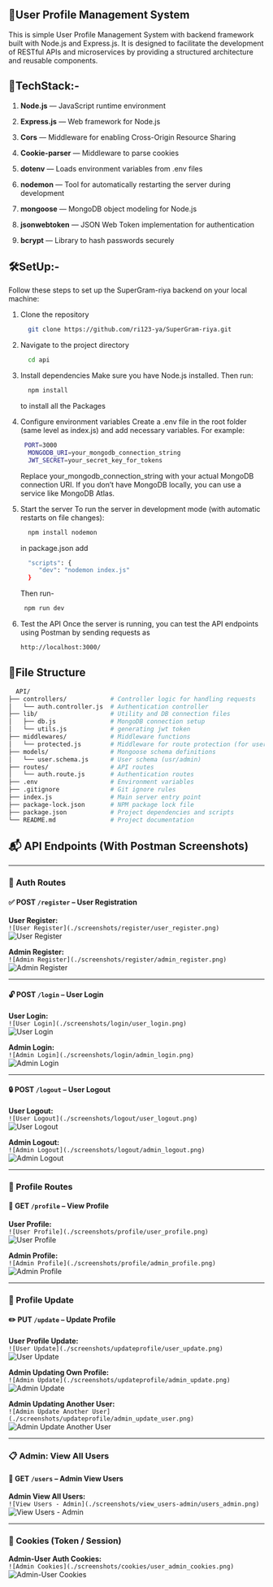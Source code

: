 ## 🧾User Profile Management System
This is simple User Profile Management System with  backend framework built with Node.js and Express.js. It is designed to facilitate the development of RESTful APIs and microservices by providing a structured architecture and reusable components.

## 🚀TechStack:-

1. **Node.js** — JavaScript runtime environment

2. **Express.js** — Web framework for Node.js

3. **Cors** — Middleware for enabling Cross-Origin Resource Sharing

4. **Cookie-parser** — Middleware to parse cookies

5. **dotenv** — Loads environment variables from .env files

6. **nodemon** — Tool for automatically restarting the server during development

7. **mongoose** — MongoDB object modeling for Node.js

8. **jsonwebtoken** — JSON Web Token implementation for authentication

9. **bcrypt** — Library to hash passwords securely

## 🛠️SetUp:-

Follow these steps to set up the SuperGram-riya backend on your local machine:

1. Clone the repository
   ```bash
     git clone https://github.com/ri123-ya/SuperGram-riya.git
   ```
3. Navigate to the project directory
   ```bash
     cd api
   ```
5. Install dependencies
     Make sure you have Node.js installed. Then run:
   ```bash
     npm install
   ```
     to install all the Packages
     

7. Configure environment variables
     Create a .env file in the root folder (same level as index.js) and add necessary variables. For example:
    ```bash
     PORT=3000
      MONGODB_URI=your_mongodb_connection_string
      JWT_SECRET=your_secret_key_for_tokens
    ```
      Replace your_mongodb_connection_string with your actual MongoDB connection URI. If you don’t have MongoDB locally, you can use a service like MongoDB Atlas.

8. Start the server
    To run the server in development mode (with automatic restarts on file changes):
   ```bash
     npm install nodemon
   ```
     in package.json add
   ```bash
     "scripts": {
        "dev": "nodemon index.js"
     }
   ```
    Then run-
   ```bash
    npm run dev
   ```

9. Test the API
   Once the server is running, you can test the API endpoints  using Postman  by sending requests as
   ```bash
   http://localhost:3000/
   ```

## 📂File Structure
```bash
  API/
├── controllers/            # Controller logic for handling requests
│   └── auth.controller.js  # Authentication controller
├── lib/                    # Utility and DB connection files
│   ├── db.js               # MongoDB connection setup
│   └── utils.js            # generating jwt token
├── middlewares/            # Middleware functions
│   └── protected.js        # Middleware for route protection (for user and admin)
├── models/                 # Mongoose schema definitions
│   └── user.schema.js      # User schema (usr/admin)
├── routes/                 # API routes
│   └── auth.route.js       # Authentication routes
├── .env                    # Environment variables 
├── .gitignore              # Git ignore rules
├── index.js                # Main server entry point
├── package-lock.json       # NPM package lock file
├── package.json            # Project dependencies and scripts
└── README.md               # Project documentation
```

## 📬 API Endpoints (With Postman Screenshots)

---

### 🔐 Auth Routes

#### ✅ POST `/register` – User Registration

**User Register:**  
`![User Register](./screenshots/register/user_register.png)`  
![User Register](./screenshots/register/user_register.png)

**Admin Register:**  
`![Admin Register](./screenshots/register/admin_register.png)`  
![Admin Register](./screenshots/register/admin_register.png)

---

#### 🔓 POST `/login` – User Login

**User Login:**  
`![User Login](./screenshots/login/user_login.png)`  
![User Login](./screenshots/login/user_login.png)

**Admin Login:**  
`![Admin Login](./screenshots/login/admin_login.png)`  
![Admin Login](./screenshots/login/admin_login.png)

---

#### 🔒 POST `/logout` – User Logout

**User Logout:**  
`![User Logout](./screenshots/logout/user_logout.png)`  
![User Logout](./screenshots/logout/user_logout.png)

**Admin Logout:**  
`![Admin Logout](./screenshots/logout/admin_logout.png)`  
![Admin Logout](./screenshots/logout/admin_logout.png)

---

### 👤 Profile Routes

#### 📄 GET `/profile` – View Profile

**User Profile:**  
`![User Profile](./screenshots/profile/user_profile.png)`  
![User Profile](./screenshots/profile/user_profile.png)

**Admin Profile:**  
`![Admin Profile](./screenshots/profile/admin_profile.png)`  
![Admin Profile](./screenshots/profile/admin_profile.png)

---

### 📝 Profile Update

#### ✏️ PUT `/update` – Update Profile

**User Profile Update:**  
`![User Update](./screenshots/updateprofile/user_update.png)`  
![User Update](./screenshots/updateprofile/user_update.png)

**Admin Updating Own Profile:**  
`![Admin Update](./screenshots/updateprofile/admin_update.png)`  
![Admin Update](./screenshots/updateprofile/admin_update.png)

**Admin Updating Another User:**  
`![Admin Update Another User](./screenshots/updateprofile/admin_update_user.png)`  
![Admin Update Another User](./screenshots/updateprofile/admin_update_user.png)

---

### 📋 Admin: View All Users

#### 📑 GET `/users` – Admin View Users

**Admin View All Users:**  
`![View Users - Admin](./screenshots/view_users-admin/users_admin.png)`  
![View Users - Admin](./screenshots/view_users-admin/users_admin.png)

---

### 🍪 Cookies (Token / Session)

**Admin-User Auth Cookies:**  
`![Admin Cookies](./screenshots/cookies/user_admin_cookies.png)`  
![Admin-User Cookies](./screenshots/cookies/user_admin_cookies.png)
